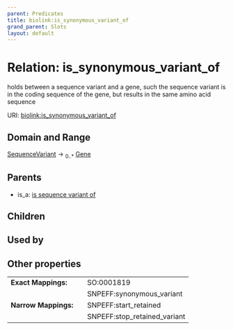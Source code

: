 ```yaml
---
parent: Predicates
title: biolink:is_synonymous_variant_of
grand_parent: Slots
layout: default
---
```


# Relation: is_synonymous_variant_of


holds between a sequence variant and a gene, such the sequence variant is in the coding sequence of the gene, but results in the same amino acid sequence

URI: [biolink:is_synonymous_variant_of](https://w3id.org/biolink/vocab/is_synonymous_variant_of)

## Domain and Range

[SequenceVariant](SequenceVariant.md) ->  <sub>0..\*</sub> [Gene](Gene.md)

## Parents

 *  is_a: [is sequence variant of](is_sequence_variant_of.md)

## Children


## Used by


## Other properties

|  |  |  |
| --- | --- | --- |
| **Exact Mappings:** | | SO:0001819 |
|  | | SNPEFF:synonymous_variant |
| **Narrow Mappings:** | | SNPEFF:start_retained |
|  | | SNPEFF:stop_retained_variant |

